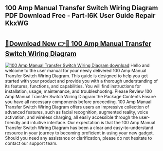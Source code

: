 ## 100 Amp Manual Transfer Switch Wiring Diagram PDF Download Free - Part-I6K User Guide Repair KkxWG

# <h2><a href="http://dfq3vy.blite.top/?on=100+Amp+Manual+Transfer+Switch+Wiring+Diagram">🔗Download New 👉🔴 100 Amp Manual Transfer Switch Wiring Diagram</a></h2>

[![100 Amp Manual Transfer Switch Wiring Diagram download](https://i.imgur.com/lujVjoI.png)](http://dfq3vy.blite.top/?on=100+Amp+Manual+Transfer+Switch+Wiring+Diagram)
Hello and welcome to the user manual for your newly delivered 100 Amp Manual Transfer Switch Wiring Diagram. This guide is designed to help you get started with your product and provide you with a thorough understanding of its features, functions, and capabilities. You will find instructions for installation, usage, maintenance, and troubleshooting. Please Review 100 Amp Manual Transfer Switch Wiring Diagram the Package Contents Ensure you have all necessary components before proceeding. 100 Amp Manual Transfer Switch Wiring Diagram offers users an impressive collection of advanced features, such as facial recognition, augmented reality, voice activation, and wireless charging, all easily accessible through the user-friendly and intuitive interface. Our expectation is that the 100 Amp Manual Transfer Switch Wiring Diagram has been a clear and easy-to-understand resource in your journey to becoming proficient in using your new gadget. Should you need any assistance or clarification, please do not hesitate to contact our support team.
